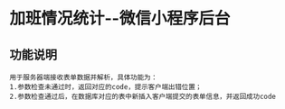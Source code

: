 加班情况统计--微信小程序后台
===
功能说明
---
    用于服务器端接收表单数据并解析，具体功能为：
    1.参数检查未通过时，返回对应的code，提示客户端出错位置；
    2.参数检查通过后，在数据库对应的表中新插入客户端提交的表单信息，并返回成功code